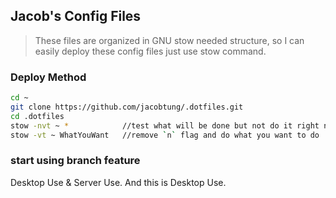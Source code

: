 ## Jacob's Config Files

> These files are organized in GNU stow needed structure, so I can easily deploy these config files just use stow command.

### Deploy Method

```bash
cd ~
git clone https://github.com/jacobtung/.dotfiles.git
cd .dotfiles
stow -nvt ~ *            //test what will be done but not do it right now
stow -vt ~ WhatYouWant   //remove `n` flag and do what you want to do
```
### start using branch feature
Desktop Use & Server Use.
And this is Desktop Use.

